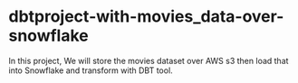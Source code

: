 # dbtproject-with-movies_data-over-snowflake
In this project, We will store the movies dataset over AWS s3 then load that into Snowflake and transform with DBT tool.
